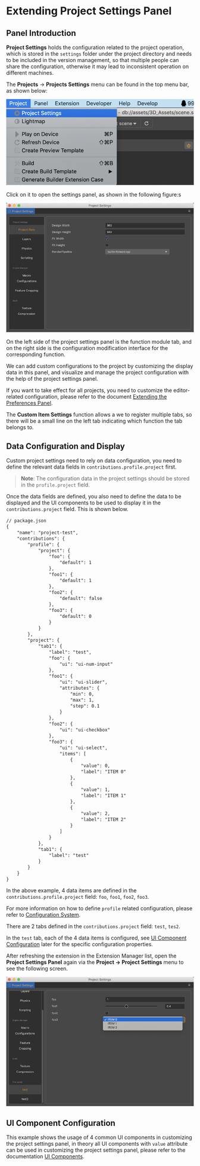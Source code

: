 # Extending Project Settings Panel

## Panel Introduction

**Project Settings** holds the configuration related to the project operation, which is stored in the `settings` folder under the project directory and needs to be included in the version management, so that multiple people can share the configuration, otherwise it may lead to inconsistent operation on different machines.

The **Projects** -> **Projects Settings** menu can be found in the top menu bar, as shown below:

![project-settings-menu](./image/project-settings-menu.png)

Click on it to open the settings panel, as shown in the following figure:s

![project-settings-panel](./image/project-settings-panel.png)

On the left side of the project settings panel is the function module tab, and on the right side is the configuration modification interface for the corresponding function.

We can add custom configurations to the project by customizing the display data in this panel, and visualize and manage the project configuration with the help of the project settings panel.

If you want to take effect for all projects, you need to customize the editor-related configuration, please refer to the document [Extending the Preferences Panel](./contributions-preferences.md).

The **Custom Item Settings** function allows a we to register multiple tabs, so there will be a small line on the left tab indicating which function the tab belongs to.

## Data Configuration and Display

Custom project settings need to rely on data configuration, you need to define the relevant data fields in `contributions.profile.project` first.

> **Note**: The configuration data in the project settings should be stored in the `profile.project` field.

Once the data fields are defined, you also need to define the data to be displayed and the UI components to be used to display it in the `contributions.project` field. This is shown below.

```json5
// package.json
{
    "name": "project-test",
    "contributions": {
        "profile": {
            "project": {
                "foo": {
                    "default": 1
                },
                "foo1": {
                    "default": 1
                },
                "foo2": {
                    "default": false
                },
                "foo3": {
                    "default": 0
                }
            }
        },        
        "project": {
            "tab1": {
                "label": "test",
                "foo": {
                    "ui": "ui-num-input"
                },
                "foo1": {
                    "ui": "ui-slider",
                    "attributes": {
                        "min": 0,
                        "max": 1,
                        "step": 0.1
                    }
                },
                "foo2": {
                    "ui": "ui-checkbox"
                },
                "foo3": {
                    "ui": "ui-select",
                    "items": [
                        {
                            "value": 0,
                            "label": "ITEM 0"
                        },
                        {
                            "value": 1,
                            "label": "ITEM 1"
                        },
                        {
                            "value": 2,
                            "label": "ITEM 2"
                        }
                    ]
                }
            },
            "tab1": {
                "label": "test"
            }
        }        
    }
}
```

In the above example, 4 data items are defined in the `contributions.profile.project` field: `foo`, `foo1`, `foo2`, `foo3`.

For more information on how to define `profile` related configuration, please refer to [Configuration System](./profile.md).

There are 2 tabs defined in the `contributions.project` field: `test`, `tes2`.

In the `test` tab, each of the 4 data items is configured, see [UI Component Configuration](##UI%20Component%20Configuration) later for the specific configuration properties.

After refreshing the extension in the Extension Manager list, open the **Project Settings Panel** again via the **Project -> Project Settings** menu to see the following screen.

![project-settings-panel-custom](./image/project-settings-panel-custom.png)

## UI Component Configuration

This example shows the usage of 4 common UI components in customizing the project settings panel, in theory all UI components with `value` attribute can be used in customizing the project settings panel, please refer to the documentation [UI Components](./ui.md).
